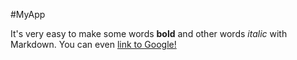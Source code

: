 #MyApp

It's very easy to make some words **bold** and other words *italic* with Markdown. You can even [link to Google!](http://google.com)
